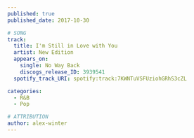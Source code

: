 ```yaml
---
published: true
published_date: 2017-10-30

# SONG
track:
  title: I'm Still in Love with You
  artist: New Edition
  appears_on:
    single: No Way Back
    discogs_release_ID: 3939541
  spotify_track_URI: spotify:track:7KWNTuVSFUziohGRhS3cZL

categories:
  - R&B
  - Pop

# ATTRIBUTION
author: alex-winter
---
```

